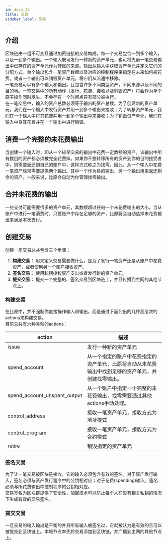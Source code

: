 ```yaml
---
id: docs_24
title: 交易
sidebar_label: 交易
---
```


## 介绍

区块链由一组不可变且通过加密链接的交易构成。每一个交易包含一到多个输入，以及一到多个输出。一个输入既可发行一种新的资产单元，也可将先前一笔交易输出中已存在的资产单元作为转账的来源。输出从输入中获取资产单元并定义它们的分配方式。单个输出包含一笔资产数额以及对应的控制程序来指定在未来如何被花费。或者一个输出可以销毁资产单元，将它们从流通中移除。<br />一笔交易可以有多个输入和输出，且包含许多不同类型资产，不同来源以及不同的目的地。一笔交易中的所有动作（发行、花费、接收以及销毁资产）将会作为单个原子操作同时发生，不会存在一个时间点只有部分被执行。<br />在一笔交易中，输入的资产总数必须等于输出的资产总数。为了创建新的资产单元，我们在一个输入中发行资产并用一到多个输出来接收；为了转移资产单元，我们在一个输入中将其花费并用一到多个输出中来接收；为了销毁资产单元，我们在输入中将其花费并在一个输出中进行销毁。

## 消费一个完整的未花费输出

当创建一个输入时，即从一个较早交易的输出中花费一定数额的资产，该输出中所有数目的资产都必须被完全花费掉。如果你不想转移所有的资产到你的目的接受者中，则需要返还到自己的账户中，这种方式称之为找零。因此，从一个输入中花费一笔资产经常需要提供两个输出。其中一个作为目的输出，另一个输出用来返还剩余的资产。一般来说，比原会自动为你管理找零输出。

## 合并未花费的输出

一些支付可能需要很多的资产单元，其数额超过任何一个未花费输出的大小。当从账户中进行一笔消费时，只要账户中存在足够的资产，比原将会自动选择未花费输出来满足本次支付。


## 创建交易

创建一笔交易总共包含三个步骤：

1. **构建交易：** 用来定义交易需要做什么，是为了发行一笔资产还是从账户中花费资产，或者使用另一个账户接收资产。
1. **签名交易：** 使用私钥授权资产支出或者发行新的资产单元。
1. **提交交易：** 提交一个完整的、签名交易到区块链上，并且传播到主网的其他节点上。


### 构建交易

在比原中，并不强制你直接操作输入和输出，而是通过下面列出的几种高层次的actions来构建交易。<br />目前总共有六种类型的actions：

| action | 描述 |
| --- | --- |
| issue | 发行一种新的资产单元 |
| spend_account | 从一个指定的账户中花费指定的资产单元，比原将自动从未花费输出中找到足够的资产单元，并创建找零输出。 |
| spend_account_unspent_output | 从一个账户中指定一个完整的未花费输出，找零需要通过其他actions手动处理。 |
| control_address | 接收一笔资产单元，接收方式为地址模式 |
| control_program | 接收一笔资产单元，接收方式为合约模式 |
| retire | 销毁指定的资产单元 |


### 签名交易

为了让一笔交易被区块链接收，它的输入必须包含有效的签名。对于资产发行输入，签名必须与资产发行程序中的公钥相对应；对于花费(spending)输入，签名必须与所花费输出中控制程序的公钥相对应。<br />交易签名为区块链提供了安全性，加密技术可以防止每个人在没有相关私钥的情况下生成有效的交易签名。

### 提交交易

一旦交易的输入输出是平衡的并且所有输入被签名过，它就被认为是有效的且可以被提交到区块链上。本地节点率先将交易添加到区块链，并广播到主网的其他节点上。